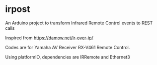 # irpost
An Arduino project to transform Infrared Remote Control events to REST calls

Inspired from https://damow.net/ir-over-ip/

Codes are for Yamaha AV Receiver RX-V461 Remote Control.

Using platformIO, dependencies are IRRemote and Ethernet3
